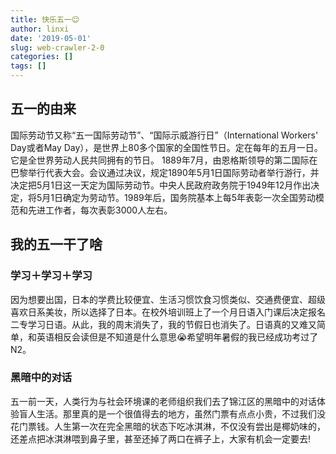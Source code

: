 ```yaml
---
title: 快乐五一😊
author: linxi
date: '2019-05-01'
slug: web-crawler-2-0
categories: []
tags: []
---
```

## 五一的由来
国际劳动节又称“五一国际劳动节”、“国际示威游行日”（International Workers' Day或者May Day），是世界上80多个国家的全国性节日。定在每年的五月一日。它是全世界劳动人民共同拥有的节日。
1889年7月，由恩格斯领导的第二国际在巴黎举行代表大会。会议通过决议，规定1890年5月1日国际劳动者举行游行，并决定把5月1日这一天定为国际劳动节。中央人民政府政务院于1949年12月作出决定，将5月1日确定为劳动节。1989年后，国务院基本上每5年表彰一次全国劳动模范和先进工作者，每次表彰3000人左右。

## 我的五一干了啥
### 学习＋学习＋学习
因为想要出国，日本的学费比较便宜、生活习惯饮食习惯类似、交通费便宜、超级喜欢日系美妆，所以选择了日本。在校外培训班上了一个月日语入门课后决定报名二专学习日语。从此，我的周末消失了，我的节假日也消失了。日语真的又难又简单，和英语相反会读但是不知道是什么意思😭希望明年暑假的我已经成功考过了N2。
### 黑暗中的对话
五一前一天，人类行为与社会环境课的老师组织我们去了锦江区的黑暗中的对话体验盲人生活。那里真的是一个很值得去的地方，虽然门票有点点小贵，不过我们没花门票钱。人生第一次在完全黑暗的状态下吃冰淇淋，不仅没有尝出是椰奶味的，还差点把冰淇淋喂到鼻子里，甚至还掉了两口在裤子上，大家有机会一定要去!